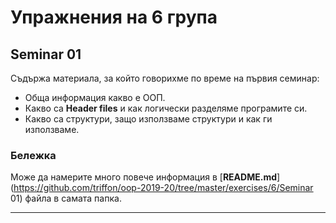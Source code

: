# Упражнения на 6 група

## Seminar 01
Съдържа материала, за който говорихме по време на първия семинар:
 * Обща информация какво е ООП.
 * Какво са __Header files__ и как логически разделяме програмите си.
 * Какво са структури, защо използваме структури и как ги използваме.

### Бележка
Може да намерите много повече информация в [**README.md**](https://github.com/triffon/oop-2019-20/tree/master/exercises/6/Seminar 01) файла в самата папка.

---